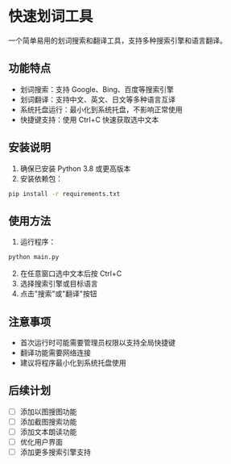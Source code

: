 # 快速划词工具

一个简单易用的划词搜索和翻译工具，支持多种搜索引擎和语言翻译。

## 功能特点

- 划词搜索：支持 Google、Bing、百度等搜索引擎
- 划词翻译：支持中文、英文、日文等多种语言互译
- 系统托盘运行：最小化到系统托盘，不影响正常使用
- 快捷键支持：使用 Ctrl+C 快速获取选中文本

## 安装说明

1. 确保已安装 Python 3.8 或更高版本
2. 安装依赖包：
```bash
pip install -r requirements.txt
```

## 使用方法

1. 运行程序：
```bash
python main.py
```

2. 在任意窗口选中文本后按 Ctrl+C
3. 选择搜索引擎或目标语言
4. 点击"搜索"或"翻译"按钮

## 注意事项

- 首次运行时可能需要管理员权限以支持全局快捷键
- 翻译功能需要网络连接
- 建议将程序最小化到系统托盘使用

## 后续计划

- [ ] 添加以图搜图功能
- [ ] 添加截图搜索功能
- [ ] 添加文本朗读功能
- [ ] 优化用户界面
- [ ] 添加更多搜索引擎支持 